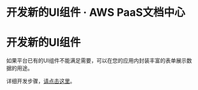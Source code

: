 # 开发新的UI组件 · AWS PaaS文档中心

# 开发新的UI组件

如果平台已有的UI组件不能满足需要，可以在您的应用内封装丰富的表单展示数据的用途。

详细开发步骤，[请点击这里](<https://docs.awspaas.com/reference-guide/aws-paas-plugin-development-reference-guide/plugins/form-ui.html>)。